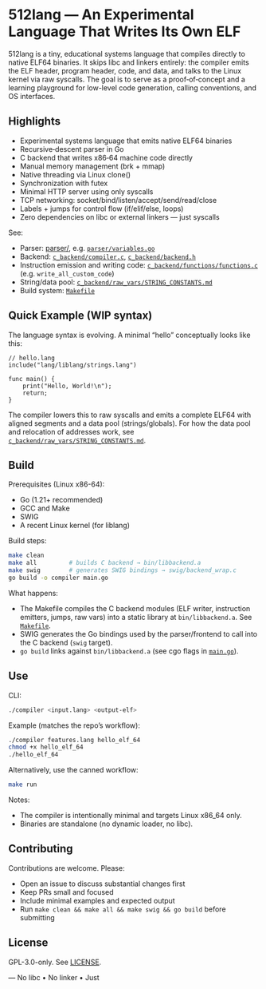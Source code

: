 # 512lang — An Experimental Language That Writes Its Own ELF

512lang is a tiny, educational systems language that compiles directly to native ELF64 binaries. It skips libc and linkers entirely: the compiler emits the ELF header, program header, code, and data, and talks to the Linux kernel via raw syscalls. The goal is to serve as a proof‑of‑concept and a learning playground for low-level code generation, calling conventions, and OS interfaces.


## Highlights

- Experimental systems language that emits native ELF64 binaries
- Recursive‑descent parser in Go
- C backend that writes x86‑64 machine code directly
- Manual memory management (brk + mmap)
- Native threading via Linux clone()
- Synchronization with futex
- Minimal HTTP server using only syscalls
- TCP networking: socket/bind/listen/accept/send/read/close
- Labels + jumps for control flow (if/elif/else, loops)
- Zero dependencies on libc or external linkers — just syscalls

See:
- Parser: [parser/](parser/), e.g. [`parser/variables.go`](parser/variables.go)
- Backend: [`c_backend/compiler.c`](c_backend/compiler.c), [`c_backend/backend.h`](c_backend/backend.h)
- Instruction emission and writing code: [`c_backend/functions/functions.c`](c_backend/functions/functions.c) (e.g. `write_all_custom_code`)
- String/data pool: [`c_backend/raw_vars/STRING_CONSTANTS.md`](c_backend/raw_vars/STRING_CONSTANTS.md)
- Build system: [`Makefile`](Makefile)

## Quick Example (WIP syntax)

The language syntax is evolving. A minimal “hello” conceptually looks like this:

```512lang
// hello.lang
include("lang/liblang/strings.lang")

func main() {
    print("Hello, World!\n");
    return;
}
```

The compiler lowers this to raw syscalls and emits a complete ELF64 with aligned segments and a data pool (strings/globals). For how the data pool and relocation of addresses work, see [`c_backend/raw_vars/STRING_CONSTANTS.md`](c_backend/raw_vars/STRING_CONSTANTS.md).

## Build

Prerequisites (Linux x86-64):
- Go (1.21+ recommended)
- GCC and Make
- SWIG
- A recent Linux kernel (for liblang)

Build steps:
```bash
make clean
make all         # builds C backend → bin/libbackend.a
make swig        # generates SWIG bindings → swig/backend_wrap.c
go build -o compiler main.go
```

What happens:
- The Makefile compiles the C backend modules (ELF writer, instruction emitters, jumps, raw vars) into a static library at `bin/libbackend.a`. See [`Makefile`](Makefile).
- SWIG generates the Go bindings used by the parser/frontend to call into the C backend (`swig` target).
- `go build` links against `bin/libbackend.a` (see cgo flags in [`main.go`](main.go)).

## Use

CLI:
```bash
./compiler <input.lang> <output-elf>
```

Example (matches the repo’s workflow):
```bash
./compiler features.lang hello_elf_64
chmod +x hello_elf_64
./hello_elf_64
```

Alternatively, use the canned workflow:
```bash
make run
```

Notes:
- The compiler is intentionally minimal and targets Linux x86_64 only.
- Binaries are standalone (no dynamic loader, no libc).

## Contributing

Contributions are welcome. Please:
- Open an issue to discuss substantial changes first
- Keep PRs small and focused
- Include minimal examples and expected output
- Run `make clean && make all && make swig && go build` before submitting

## License

GPL-3.0-only. See [LICENSE](LICENSE).

—
No libc • No linker • Just